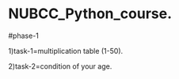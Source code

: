 # NUBCC_Python_course.

#phase-1

1)task-1=multiplication table (1-50).

2)task-2=condition of your age.
